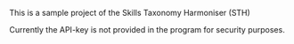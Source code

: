 This is a sample project of the Skills Taxonomy Harmoniser (STH)

Currently the API-key is not provided in the program for security purposes.